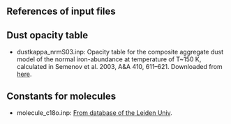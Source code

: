 References of input files
--------

## Dust opacity table
- dustkappa_nrmS03.inp: Opacity table for the composite aggregate dust model of the normal iron-abundance at temperature of T~150 K, calculated in Semenov et al. 2003, A&A 410, 611–621. Downloaded from [here](https://www2.mpia-hd.mpg.de/home/henning/Dust_opacities/Opacities/opacities.html).


## Constants for molecules
- molecule_c18o.inp: [From database of the Leiden Univ](https://home.strw.leidenuniv.nl/~moldata/datafiles/c18o.dat).